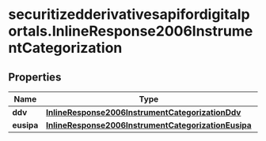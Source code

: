 # securitizedderivativesapifordigitalportals.InlineResponse2006InstrumentCategorization

## Properties

Name | Type | Description | Notes
------------ | ------------- | ------------- | -------------
**ddv** | [**InlineResponse2006InstrumentCategorizationDdv**](InlineResponse2006InstrumentCategorizationDdv.md) |  | [optional] 
**eusipa** | [**InlineResponse2006InstrumentCategorizationEusipa**](InlineResponse2006InstrumentCategorizationEusipa.md) |  | [optional] 


